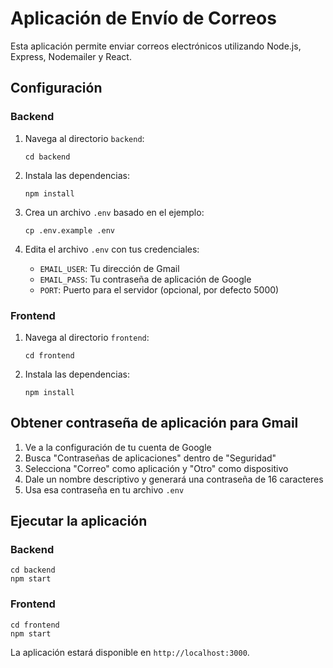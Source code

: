 # Aplicación de Envío de Correos

Esta aplicación permite enviar correos electrónicos utilizando Node.js, Express, Nodemailer y React.

## Configuración

### Backend

1. Navega al directorio `backend`:
   ```
   cd backend
   ```

2. Instala las dependencias:
   ```
   npm install
   ```

3. Crea un archivo `.env` basado en el ejemplo:
   ```
   cp .env.example .env
   ```

4. Edita el archivo `.env` con tus credenciales:
   - `EMAIL_USER`: Tu dirección de Gmail
   - `EMAIL_PASS`: Tu contraseña de aplicación de Google
   - `PORT`: Puerto para el servidor (opcional, por defecto 5000)

### Frontend

1. Navega al directorio `frontend`:
   ```
   cd frontend
   ```

2. Instala las dependencias:
   ```
   npm install
   ```

## Obtener contraseña de aplicación para Gmail

1. Ve a la configuración de tu cuenta de Google
2. Busca "Contraseñas de aplicaciones" dentro de "Seguridad"
3. Selecciona "Correo" como aplicación y "Otro" como dispositivo
4. Dale un nombre descriptivo y generará una contraseña de 16 caracteres
5. Usa esa contraseña en tu archivo `.env`

## Ejecutar la aplicación

### Backend

```
cd backend
npm start
```

### Frontend

```
cd frontend
npm start
```

La aplicación estará disponible en `http://localhost:3000`.
